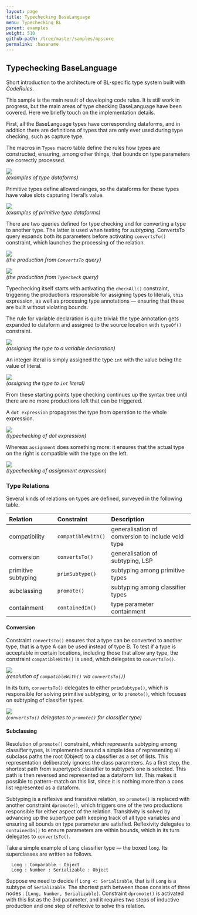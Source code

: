 ```yaml
---
layout: page
title: Typechecking BaseLanguage
menu: Typechecking BL
parent: examples
weight: 510
github-path: /tree/master/samples/mpscore
permalink: :basename
---
```


## Typechecking BaseLanguage

Short introduction to the architecture of BL-specific type system built with *CodeRules*.

This sample is the main result of developing code rules. It is still work in progress, but the main areas of type checking BaseLanguage have been covered. Here we briefly touch on the implementation details.

First, all the BaseLanguage types have corresponding dataforms, and in addition there are definitions of types that are only ever used during type checking, such as capture type.

The macros in `Types` macro table define the rules how types are constructed, ensuring, among other things, that bounds on type parameters are correctly processed.

![](img/ex-typecheck-terms-300.png)  
_(examples of type dataforms)_

Primitive types define allowed ranges, so the dataforms for these types have value slots capturing literal’s value.

![](img/ex-typecheck-terms2-400.png)  
_(examples of primitive type dataforms)_

There are two queries defined for type checking and for converting a type to another type. The latter is used when testing for *subtyping*. ConvertsTo query expands both its parameters before activating `convertsTo()` constraint, which launches the processing of the relation.

![](img/ex-typecheck-convertsto-450.png)  
_(the production from `ConvertsTo` query)_

![](img/ex-typecheck-typecheck-300.png)  
_(the production from `Typecheck` query)_

Typechecking itself starts with activating the `checkAll()` constraint, triggering  the productions responsible for assigning types to literals, `this` expression, as well as processing type annotations — ensuring that these are built without violating bounds.

The rule for variable declaration is quite trivial: the type annotation gets expanded to dataform and assigned to the source location with `typeOf()` constraint.

![](img/ex-typecheck-vardecl-750.png)  
_(assigning the type to a variable declaration)_

An integer literal is simply assigned the type `int` with the value being the value of literal.

![](img/ex-typecheck-intliteral-700.png)  
_(assigning the type to `int` literal)_

From these starting points type checking continues up the syntax tree until there are no more productions left that can be triggered.

A `dot expression` propagates the type from operation to the whole expression.

![](img/ex-typecheck-dotexpression-600.png)  
_(typechecking of dot expression)_

Whereas `assignment` does something more: it ensures that the actual type on the right is compatible with the type on the left.

![](img/ex-typecheck-assignment-700.png)  
_(typechecking of assignment expression)_

### Type Relations

Several kinds of relations on types are defined, surveyed in the following table.

| Relation | Constraint | Description |
|:--|:--|:--|
| compatibility | `compatibleWith()` | generalisation of conversion to include void type |
| conversion | `convertsTo()` | generalisation of subtyping, LSP |
| primitive subtyping | `primSubtype()` | subtyping among primitive types |
| subclassing | `promote()` | subtyping among classifier types |
| containment | `containedIn()` | type parameter containment |

#### Conversion

Constraint `convertsTo()` ensures that a type can be converted to another type, that is a type A can be used instead of type B. To test if a type is acceptable in certain locations, including those that allow any type, the constraint `compatibleWith()` is used, which delegates to `convertsTo()`.

![](img/ex-typecheck-compatiblewith-400.png)  
_(resolution of `compatibleWith()` via `convertsTo()`)_

In its turn, `convertsTo()` delegates to either `primSubtype()`, which is responsible for solving primitive subtyping, or to `promote()`, which focuses on subtyping of classifier types.

![](img/ex-typecheck-convertscls-500.png)  
_(`convertsTo()` delegates to `promote()` for classifier type)_

#### Subclassing

Resolution of `promote()` constraint, which represents subtyping among classifier types, is implemented around a simple idea of representing all subclass paths the root (Object) to a classifier as a set of lists. This representation deliberately ignores the class parameters. As a first step, the shortest path from supertype’s classifier to subtype’s one is selected. This path is then reversed and represented as a dataform list. This makes it possible to pattern-match on this list, since it is nothing more than a cons list represented as a dataform.

Subtyping is a reflexive and transitive relation, so `promote()` is replaced with another constraint `dpromote()`, which triggers one of the two productions responsible for either aspect of the relation. Transitivity is solved by advancing up the supertype path keeping track of all type variables and ensuring all bounds on type parameter are satisfied. Reflexivity delegates to `containedIn()` to ensure parameters are within bounds, which in its turn delegates to `convertsTo()`.

Take a simple example of `Long` classifier type — the boxed `long`. Its superclasses are written as follows.

```
  Long : Comparable : Object
  Long : Number : Serializable : Object
```

Suppose we need to decide if `Long <: Serializable`, that is if `Long` is a subtype of `Serializable`. The shortest path between those consists of three nodes : `[Long, Number, Serializable]`. Constraint `dpromote()` is activated with this list as the  3rd parameter, and it requires two steps of inductive production and one step of reflexive to solve this relation.
